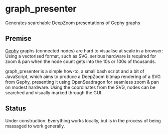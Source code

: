# graph_presenter
Generates searchable DeepZoom presentations of Gephy graphs

## Premise
[Gephy](https://gephi.org/) graphs (connected nodes) are hard to visualise at scale in a browser:
Using a vectorised format, such as SVG, serious hardware is required for zoom & pan when the node
count gets into the 10s or 100s of thousands.

graph_presenter is a simple how-to, a small bash script and a bit of JavaScript, which aims to 
produce a DeepZoom bitmap rendering of a SVG from Gephy, presenting it using OpenSeadragon for
seamless zoom & pan on modest hardware. Using the coordinates from the SVG, nodes can be searched
and visually marked through the GUI.

## Status

Under construction: Everything works locally, but is in the process of being massaged to work
generally.
